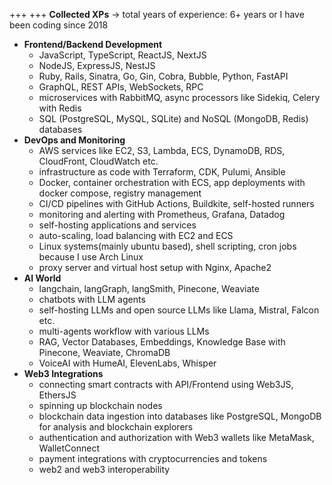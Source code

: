 +++
+++
**Collected XPs** -> total years of experience: 6+ years or I have been coding since 2018
- **Frontend/Backend Development**
    - JavaScript, TypeScript, ReactJS, NextJS
    - NodeJS, ExpressJS, NestJS
    - Ruby, Rails, Sinatra, Go, Gin, Cobra, Bubble, Python, FastAPI
    - GraphQL, REST APIs, WebSockets, RPC
    - microservices with RabbitMQ, async processors like Sidekiq, Celery with Redis
    - SQL (PostgreSQL, MySQL, SQLite) and NoSQL (MongoDB, Redis) databases
- **DevOps and Monitoring**
    - AWS services like EC2, S3, Lambda, ECS, DynamoDB, RDS, CloudFront, CloudWatch etc.
    - infrastructure as code with Terraform, CDK, Pulumi, Ansible
    - Docker, container orchestration with ECS, app deployments with docker compose, registry management
    - CI/CD pipelines with GitHub Actions, Buildkite, self-hosted runners
    - monitoring and alerting with Prometheus, Grafana, Datadog
    - self-hosting applications and services
    - auto-scaling, load balancing with EC2 and ECS
    - Linux systems(mainly ubuntu based), shell scripting, cron jobs because I use Arch Linux 
    - proxy server and virtual host setup with Nginx, Apache2 
- **AI World**
    - langchain, langGraph, langSmith, Pinecone, Weaviate
    - chatbots with LLM agents
    - self-hosting LLMs and open source LLMs like Llama, Mistral, Falcon etc.
    - multi-agents workflow with various LLMs
    - RAG, Vector Databases, Embeddings, Knowledge Base with Pinecone, Weaviate, ChromaDB
    - VoiceAI with HumeAI, ElevenLabs, Whisper
- **Web3 Integrations**
    - connecting smart contracts with API/Frontend using Web3JS, EthersJS
    - spinning up blockchain nodes
    - blockchain data ingestion into databases like PostgreSQL, MongoDB for analysis and blockchain explorers
    - authentication and authorization with Web3 wallets like MetaMask, WalletConnect
    - payment integrations with cryptocurrencies and tokens
    - web2 and web3 interoperability
